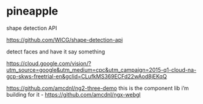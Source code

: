 # pineapple

shape detection API

https://github.com/WICG/shape-detection-api

detect faces and have it say something

https://cloud.google.com/vision/?utm_source=google&utm_medium=cpc&utm_campaign=2015-q1-cloud-na-gcp-skws-freetrial-en&gclid=CLufkMS369ECFd22wAod8jEKqQ



https://github.com/amcdnl/ng2-three-demo
this is the component lib i’m building for it - https://github.com/amcdnl/ngx-webgl
